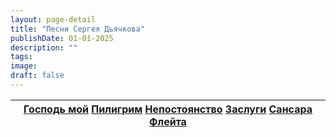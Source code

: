 ```yaml
---
layout: page-detail
title: "Песни Сергея Дьячкова"
publishDate: 01-01-2025
description: ""
tags:
image:
draft: false
---
```


| [Господь мой](http://om.advayta.org/archive/tvorchestvo/dyachkov/1%5Fgospod%5Fmoi.mp3) [Пилигрим](http://om.advayta.org/archive/tvorchestvo/dyachkov/2%5Fpiligrim.mp3) [Непостоянство](http://om.advayta.org/archive/tvorchestvo/dyachkov/3%5Fnepostoyanstvo.mp3) [Заслуги](http://om.advayta.org/archive/tvorchestvo/dyachkov/4%5Fzaslugi.mp3) [Сансара](http://om.advayta.org/archive/tvorchestvo/dyachkov/5%5Fsansara.mp3) [Флейта](http://om.advayta.org/archive/tvorchestvo/dyachkov/6%5Fwake%5Fup%5Ffleita.mp3) |
| --------------------------------------------------------------------------------------------------------------------------------------------------------------------------------------------------------------------------------------------------------------------------------------------------------------------------------------------------------------------------------------------------------------------------------------------------------------------------------------------------------------------- |
  
  
